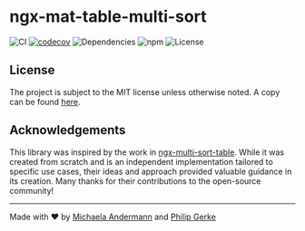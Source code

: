 # ngx-mat-table-multi-sort

![CI](https://img.shields.io/github/actions/workflow/status/pgerke/ngx-mat-table-multi-sort/ci.yml?style=flat-square)
[![codecov](https://codecov.io/gh/pgerke/ngx-mat-table-multi-sort/branch/main/graph/badge.svg?token=V5ICB2MGH0)](https://codecov.io/gh/pgerke/ngx-mat-table-multi-sort)
![Dependencies](https://img.shields.io/librariesio/release/npm/ngx-mat-table-multi-sort?style=flat-square)
![npm](https://img.shields.io/npm/v/ngx-mat-table-multi-sort?style=flat-square)
![License](https://img.shields.io/github/license/pgerke/ngx-mat-table-multi-sort?style=flat-square)

## License

The project is subject to the MIT license unless otherwise noted. A copy can be found [here](./LICENSE.md).

## Acknowledgements

This library was inspired by the work in [ngx-multi-sort-table](https://github.com/Maxl94/ngx-multi-sort-table). While it was created from scratch and is an independent implementation tailored to specific use cases, their ideas and approach provided valuable guidance in its creation. Many thanks for their contributions to the open-source community!

<hr>

Made with ❤️ by [Michaela Andermann](https://github.com/michix99) and [Philip Gerke](https://github.com/pgerke)
